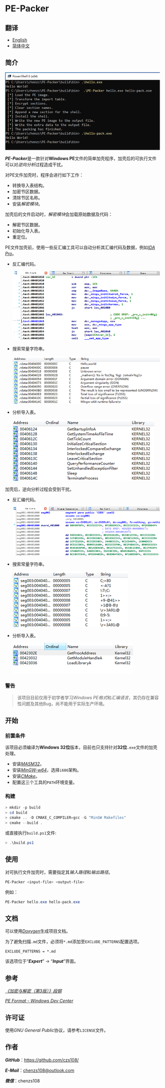 # PE-Packer

## 翻译

- [English](https://github.com/czs108/PE-Packer/blob/master/README.md)
- [简体中文](https://github.com/czs108/PE-Packer/blob/master/README-CN.md)

## 简介

![test-helloworld](docs/screenshots/test-helloworld.png)

***PE-Packer***是一款针对**Windows PE**文件的简单加壳程序，加壳后的可执行文件可以对*逆向分析*过程造成干扰。

对PE文件加壳时，程序会进行如下工作：

- 转换导入表结构。
- 加密节区数据。
- 清除节区名称。
- 安装*解密模块*。

加壳后的文件启动时，*解密模块*会加载原始数据及代码：

- 解密节区数据。
- 初始化导入表。
- 重定位。

PE文件加壳前，使用一些反汇编工具可以自动分析其汇编代码及数据，例如[*IDA Pro*](https://www.hex-rays.com/products/ida/)。

- 反汇编代码。

  ![code](docs/screenshots/code.png)

- 搜索常量字符串。

  ![string](docs/screenshots/string.png)

- 分析导入表。

  ![import-table](docs/screenshots/import-table.png)

加壳后，逆向分析过程会受到干扰。

- 反汇编代码。

  ![packed-code](docs/screenshots/packed-code.png)

- 搜索常量字符串。

  ![packed-string](docs/screenshots/packed-string.png)

- 分析导入表。

  ![packed-import-table](docs/screenshots/packed-import-table.png)

### 警告

> 该项目目前仅用于初学者学习*Windows PE格式*和*汇编语言*，其仍存在兼容性问题及其他Bug，尚不能用于实际生产环境。

## 开始

### 前置条件

该项目必须编译为**Windows 32位**版本，目前也只支持针对**32位**`.exe`文件的加壳处理。

- 安装[*MASM32*](http://www.masm32.com/)。
- 安装[*MinGW-w64*](https://www.mingw-w64.org/)，选择`i686`架构。
- 安装[*CMake*](https://cmake.org/)。
- 配置这三个工具的`PATH`环境变量。

### 构建

```powershell
> mkdir -p build
> cd build
> cmake .. -D CMAKE_C_COMPILER=gcc -G "MinGW Makefiles"
> cmake --build .
```

或直接执行`build.ps1`文件:

```powershell
> .\build.ps1
```

## 使用

对可执行文件加壳时，需要指定其*输入路径*和*输出路径*。

```powershell
PE-Packer <input-file> <output-file>
```

例如：

```powershell
PE-Packer hello.exe hello-pack.exe
```

## 文档

可以使用[*Doxygen*](http://www.doxygen.nl/)生成项目文档。

为了避免扫描`.md`文件，必须将`*.md`添加至`EXCLUDE_PATTERNS`配置选项。

```
EXCLUDE_PATTERNS = *.md
```

该选项位于“***Expert***” -> “***Input***”界面。

## 参考

[*《加密与解密（第3版）》段钢*](https://book.douban.com/subject/3091212/)

[*PE Format - Windows Dev Center*](https://docs.microsoft.com/en-us/windows/win32/debug/pe-format/)

## 许可证

使用*GNU General Public*协议，请参考`LICENSE`文件。

## 作者

***GitHub***：https://github.com/czs108/

***E-Mail***：chenzs108@outlook.com

***微信***：chenzs108